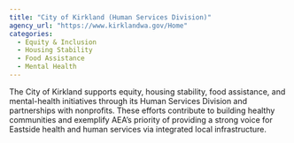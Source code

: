 ```yaml
---
title: "City of Kirkland (Human Services Division)"
agency_url: "https://www.kirklandwa.gov/Home"
categories:
  - Equity & Inclusion
  - Housing Stability
  - Food Assistance
  - Mental Health
---
```

The City of Kirkland supports equity, housing stability, food assistance, and mental-health initiatives through its Human Services Division and partnerships with nonprofits. These efforts contribute to building healthy communities and exemplify AEA’s priority of providing a strong voice for Eastside health and human services via integrated local infrastructure.
